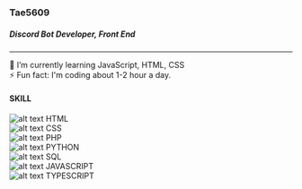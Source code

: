 ### Tae5609
##### Discord Bot Developer, Front End
<hr />

🌱 I’m currently learning JavaScript, HTML, CSS <br>
⚡ Fun fact: I'm coding about 1-2 hour a day.

#### SKILL
![alt text](https://www.hellomyweb.com/media/course/html.png.500x500_q85_crop.png "HTML") HTML <br>
![alt text](https://upload.wikimedia.org/wikipedia/commons/thumb/d/d5/CSS3_logo_and_wordmark.svg/1200px-CSS3_logo_and_wordmark.svg.png "CSS") CSS <br>
![alt text](https://upload.wikimedia.org/wikipedia/commons/2/27/PHP-logo.svg "PHP") PHP <br>
![alt text](https://www.python.org/static/opengraph-icon-200x200.png "PYTHON") PYTHON <br>
![alt text](https://w7.pngwing.com/pngs/167/148/png-transparent-microsoft-azure-sql-database-microsoft-sql-server-database-blue-text-logo-thumbnail.png "SQL") SQL <br>
![alt text](https://cdn.icon-icons.com/icons2/2108/PNG/512/javascript_icon_130900.png "JAVASCRIPT") JAVASCRIPT <br>
![alt text](https://cdn.iconscout.com/icon/free/png-512/typescript-1174965.png "TYPESCRIPT") TYPESCRIPT <br>

<!--
**Tae5609/Tae5609** is a ✨ _special_ ✨ repository because its `README.md` (this file) appears on your GitHub profile.

Here are some ideas to get you started:

- 🔭 I’m currently working on ...
- 🌱 I’m currently learning ...
- 👯 I’m looking to collaborate on ...
- 🤔 I’m looking for help with ...
- 💬 Ask me about ...
- 📫 How to reach me: ...
- 😄 Pronouns: ...
- ⚡ Fun fact: ...
-->
